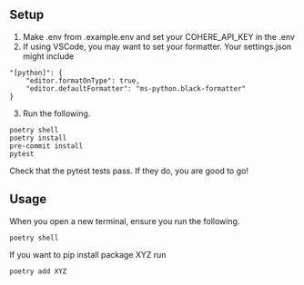 


## Setup 
1. Make .env from .example.env and set your COHERE_API_KEY in the .env
2. If using VSCode, you may want to set your formatter. Your settings.json might include 
```
"[python]": {
    "editor.formatOnType": true,
    "editor.defaultFormatter": "ms-python.black-formatter"
}
```

3. Run the following.
```
poetry shell
poetry install
pre-commit install
pytest
```

Check that the pytest tests pass. If they do, you are good to go!

## Usage
When you open a new terminal, ensure you run the following.
```
poetry shell
```

If you want to pip install package XYZ run
```
poetry add XYZ
```